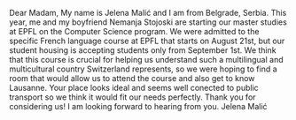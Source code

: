 Dear Madam,
My name is Jelena Malić and I am from Belgrade, Serbia. This year, me and my boyfriend Nemanja Stojoski are starting our master studies at EPFL on the Computer Science program. We were admitted to the specific French language course at EPFL that starts on August 21st, but our student housing is accepting students only from September 1st. We think that this course is crucial for helping us understand such a multilingual and multicultural country Switzerland represents, so we were hoping to find a room that would allow us to attend the course and also get to know Lausanne. Your place looks ideal and seems well conected to public transport so we think it would fit our needs perfectly.
Thank you for considering us!
I am looking forward to hearing from you.
Jelena Malić